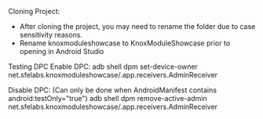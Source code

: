 Cloning Project:
- After cloning the project, you may need to rename the folder due to case sensitivity reasons.
- Rename knoxmoduleshowcase to KnoxModuleShowcase prior to opening in Android Studio

Testing DPC
Enable DPC:
adb shell dpm set-device-owner net.sfelabs.knoxmoduleshowcase/.app.receivers.AdminReceiver

Disable DPC: (Can only be done when AndroidManifest contains android:testOnly="true")
adb shell dpm remove-active-admin net.sfelabs.knoxmoduleshowcase/.app.receivers.AdminReceiver